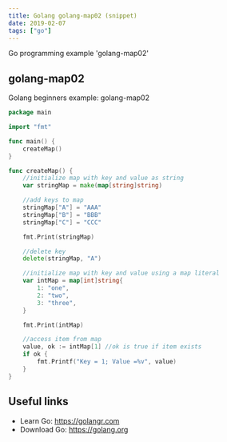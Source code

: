 ```yaml
---
title: Golang golang-map02 (snippet)
date: 2019-02-07
tags: ["go"]
---
```

Go programming example 'golang-map02'


## golang-map02

Golang beginners example: golang-map02

```go
package main

import "fmt"

func main() {
	createMap()
}

func createMap() {
	//initialize map with key and value as string
	var stringMap = make(map[string]string)

	//add keys to map
	stringMap["A"] = "AAA"
	stringMap["B"] = "BBB"
	stringMap["C"] = "CCC"

	fmt.Print(stringMap)

	//delete key
	delete(stringMap, "A")

	//initialize map with key and value using a map literal
	var intMap = map[int]string{
		1: "one",
		2: "two",
		3: "three",
	}

	fmt.Print(intMap)

	//access item from map
	value, ok := intMap[1] //ok is true if item exists
	if ok {
		fmt.Printf("Key = 1; Value =%v", value)
	}
}

```

## Useful links

- Learn Go: https://golangr.com
- Download Go: https://golang.org
